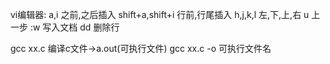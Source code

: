 vi编辑器:
a,i 之前,之后插入
shift+a,shift+i 行前,行尾插入
h,j,k,l 左,下,上,右
u 上一步
:w 写入文档
dd 删除行


gcc xx.c   编译c文件->a.out(可执行文件)
gcc xx.c -o 可执行文件名